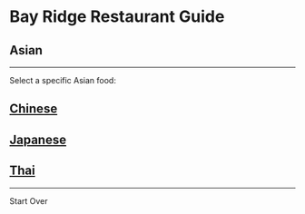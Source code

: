 # Bay Ridge Restaurant Guide
## Asian
---
Select a specific Asian food:
## [Chinese](Chinese/Chinese.md)
## [Japanese](Japanese/Japanese.md)
## [Thai](Thai/Thai.md)
---
Start Over